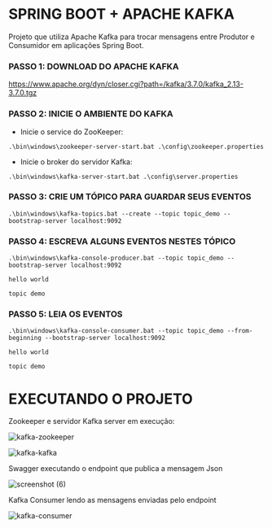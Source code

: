 # SPRING BOOT + APACHE KAFKA

Projeto que utiliza Apache Kafka para trocar mensagens entre Produtor e Consumidor em aplicações Spring Boot.

### PASSO 1: DOWNLOAD DO APACHE KAFKA 
https://www.apache.org/dyn/closer.cgi?path=/kafka/3.7.0/kafka_2.13-3.7.0.tgz

### PASSO 2: INICIE O AMBIENTE DO KAFKA
- Inicie o service do ZooKeeper:

``.\bin\windows\zookeeper-server-start.bat .\config\zookeeper.properties``

- Inicie o broker do servidor Kafka:

``.\bin\windows\kafka-server-start.bat .\config\server.properties``

### PASSO 3: CRIE UM TÓPICO PARA GUARDAR SEUS EVENTOS
``.\bin\windows\kafka-topics.bat --create --topic topic_demo --bootstrap-server localhost:9092``

### PASSO 4: ESCREVA ALGUNS EVENTOS NESTES TÓPICO
``.\bin\windows\kafka-console-producer.bat --topic topic_demo --bootstrap-server localhost:9092`` 

``hello world`` 

``topic demo``

### PASSO 5:  LEIA OS EVENTOS
``.\bin\windows\kafka-console-consumer.bat --topic topic_demo --from-beginning --bootstrap-server localhost:9092`` 

``hello world``

``topic demo``

# EXECUTANDO O PROJETO

Zookeeper e servidor Kafka server em execução:

![kafka-zookeeper](https://github.com/DaviFarias7/spring-boot-kafka/assets/86566715/bee0c210-760d-4d96-ba92-90e940580a29)

![kafka-kafka](https://github.com/DaviFarias7/spring-boot-kafka/assets/86566715/b3cc1014-972c-4e3c-b81a-48f47a843dcf)


Swagger executando o endpoint que publica a mensagem Json

![screenshot (6)](https://github.com/DaviFarias7/spring-boot-kafka/assets/86566715/4bd53926-0674-4ac3-96f5-ad09486bdc5e)

Kafka Consumer lendo as mensagens enviadas pelo endpoint

![kafka-consumer](https://github.com/DaviFarias7/spring-boot-kafka/assets/86566715/db878d74-2b0f-4aaf-8a80-53bc4027d32b)

